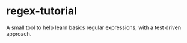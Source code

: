 # regex-tutorial
A small tool to help learn basics regular expressions, with a test driven approach.
